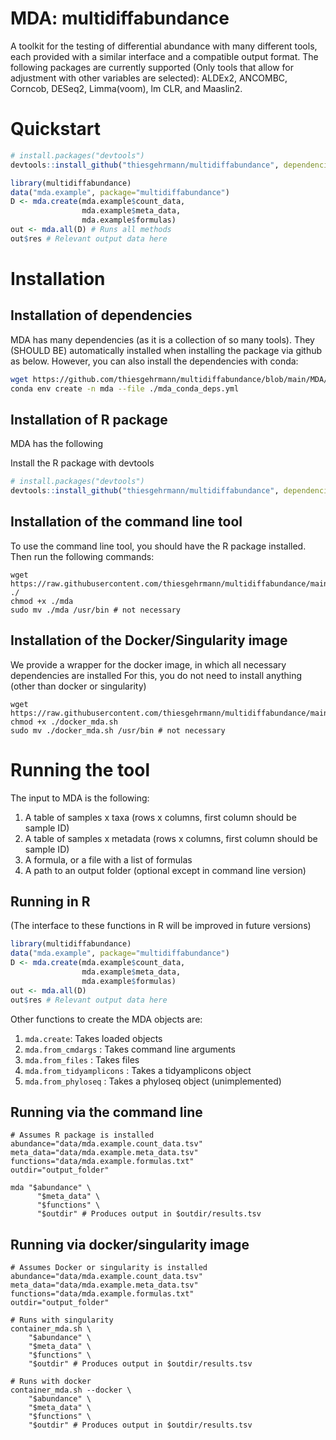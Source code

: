 # MDA: multidiffabundance
A toolkit for the testing of differential abundance with many different tools, each provided with a similar interface and a compatible output format.
The following packages are currently supported (Only tools that allow for adjustment with other variables are selected): ALDEx2, ANCOMBC, Corncob, DESeq2, Limma(voom), lm CLR, and Maaslin2.

# Quickstart

```R
# install.packages("devtools")
devtools::install_github("thiesgehrmann/multidiffabundance", dependencies=TRUE)

library(multidiffabundance)
data("mda.example", package="multidiffabundance")
D <- mda.create(mda.example$count_data,
                mda.example$meta_data,
                mda.example$formulas)
out <- mda.all(D) # Runs all methods
out$res # Relevant output data here
```


# Installation

## Installation of dependencies

 MDA has many dependencies (as it is a collection of so many tools).
 They (SHOULD BE) automatically installed when installing the package via github as below.
 However, you can also install the dependencies with conda:
 
```bash
wget https://github.com/thiesgehrmann/multidiffabundance/blob/main/MDA/conda_deps.yml ./mda_conda_deps.yml
conda env create -n mda --file ./mda_conda_deps.yml
```

## Installation of R package

 MDA has the following 

 Install the R package with devtools
 
 ```R
# install.packages("devtools")
devtools::install_github("thiesgehrmann/multidiffabundance", dependencies=TRUE)
 ```
 
## Installation of the command line tool

 To use the command line tool, you should have the R package installed.
 Then run the following commands:
 
```shell
wget https://raw.githubusercontent.com/thiesgehrmann/multidiffabundance/main/MDA/mda ./
chmod +x ./mda
sudo mv ./mda /usr/bin # not necessary
```

## Installation of the Docker/Singularity image

 We provide a wrapper for the docker image, in which all necessary dependencies are installed
 For this, you do not need to install anything (other than docker or singularity)
 
```shell
wget https://raw.githubusercontent.com/thiesgehrmann/multidiffabundance/main/MDA/docker_mda.sh
chmod +x ./docker_mda.sh
sudo mv ./docker_mda.sh /usr/bin # not necessary
```

# Running the tool

The input to MDA is the following:
 1. A table of samples x taxa (rows x columns, first column should be sample ID)
 2. A table of samples x metadata (rows x columns, first column should be sample ID)
 3. A formula, or a file with a list of formulas
 4. A path to an output folder (optional except in command line version)


## Running in R

(The interface to these functions in R will be improved in future versions)

```R
library(multidiffabundance)
data("mda.example", package="multidiffabundance")
D <- mda.create(mda.example$count_data,
                mda.example$meta_data,
                mda.example$formulas)
out <- mda.all(D)
out$res # Relevant output data here
```

Other functions to create the MDA objects are:
 1. `mda.create`: Takes loaded objects
 2. `mda.from_cmdargs` : Takes command line arguments
 3. `mda.from_files` : Takes files
 3. `mda.from_tidyamplicons` : Takes a tidyamplicons object
 4. `mda.from_phyloseq` : Takes a phyloseq object (unimplemented)

## Running via the command line

```shell
# Assumes R package is installed
abundance="data/mda.example.count_data.tsv"
meta_data="data/mda.example.meta_data.tsv"
functions="data/mda.example.formulas.txt"
outdir="output_folder"

mda "$abundance" \
      "$meta_data" \
      "$functions" \
      "$outdir" # Produces output in $outdir/results.tsv
```

## Running via docker/singularity image

```shell
# Assumes Docker or singularity is installed
abundance="data/mda.example.count_data.tsv"
meta_data="data/mda.example.meta_data.tsv"
functions="data/mda.example.formulas.txt"
outdir="output_folder"

# Runs with singularity
container_mda.sh \
    "$abundance" \
    "$meta_data" \
    "$functions" \
    "$outdir" # Produces output in $outdir/results.tsv

# Runs with docker
container_mda.sh --docker \
    "$abundance" \
    "$meta_data" \
    "$functions" \
    "$outdir" # Produces output in $outdir/results.tsv

```
